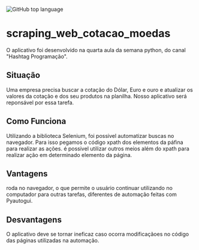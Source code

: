 ![GitHub top language](https://img.shields.io/github/languages/top/Alisson-tech/scraping_web_cotacao_moedas)

# scraping_web_cotacao_moedas
O aplicativo foi desenvolvido na quarta aula da semana python, do canal "Hashtag Programação".

## Situação

Uma empresa precisa buscar a cotação do Dólar, Euro e ouro e atualizar os valores da cotação e dos seu produtos na planilha.
Nosso aplicativo será reponsável por essa tarefa.

## Como Funciona

Utilizando a biblioteca Selenium, foi possivel automatizar buscas no navegador.
Para isso pegamos o código xpath dos elementos da páfina para realizar as ações.
é possivel utilizar outros meios além do xpath para realizar ação em determinado elemento da página.

## Vantagens

roda no navegador, o que permite o usuário continuar utilizando no computador para outras tarefas, diferentes de automação feitas com Pyautogui.

## Desvantagens

O aplicativo deve se tornar ineficaz caso ocorra modificaçãoes no código das páginas utilizadas na automação.



